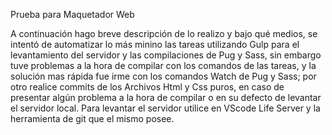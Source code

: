 Prueba para Maquetador Web

A continuación hago breve descripción de lo realizo y bajo qué medios,
se intentó de automatizar lo más minino las tareas utilizando Gulp para 
el levantamiento del servidor y las compilaciones de Pug y Sass, sin embargo 
tuve problemas a la hora de compilar con los comandos de las tareas, y la solución 
mas rápida fue irme con los comandos Watch de Pug y Sass; por otro realice commits
de los Archivos Html y Css puros, en caso de presentar algún problema a la hora de
compilar o en su defecto de levantar el servidor local.
Para levantar el servidor utilice en VScode Life Server y la herramienta de git que
el mismo posee.


